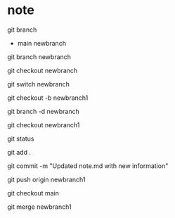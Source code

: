 # note 
<!-- List All Branches: -->
git branch


* main
  newbranch

<!-- create a New Branch: -->
git branch newbranch

<!-- Switch to a Branch: -->
git checkout newbranch

<!-- Or, in newer Git versions: -->
git switch newbranch

<!-- Create and Switch to a New Branch (shortcut): -->
git checkout -b newbranch1

<!-- Delete a Branch: -->
git branch -d newbranch

<!-- To work with the newbranch1 branch and eventually merge it into the main branch -->

git checkout newbranch1

git status

git add .

git commit -m "Updated note.md with new information"


 <!-- Push Changes to the Remote Branch  -->
 <!-- If your newbranch1 exists on a remote repository, push the changes: -->
git push origin newbranch1


<!-- Switch to the main Branch -->
git checkout main


<!-- Merge newbranch1 into main -->
<!-- Merge the changes: -->
git merge newbranch1


